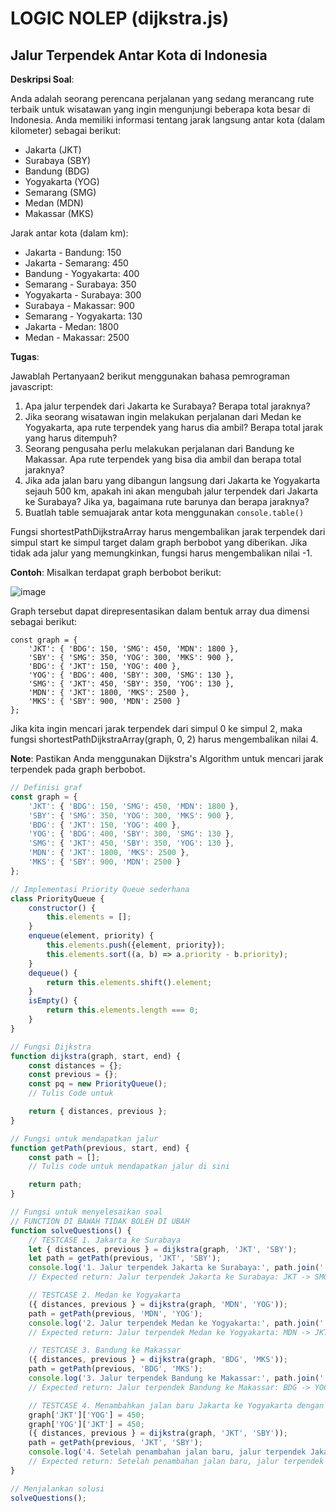 # LOGIC NOLEP (dijkstra.js)

## Jalur Terpendek Antar Kota di Indonesia

**Deskripsi Soal**:

Anda adalah seorang perencana perjalanan yang sedang merancang rute terbaik untuk wisatawan yang ingin mengunjungi beberapa kota besar di Indonesia. Anda memiliki informasi tentang jarak langsung antar kota (dalam kilometer) sebagai berikut:

- Jakarta (JKT)
- Surabaya (SBY)
- Bandung (BDG)
- Yogyakarta (YOG)
- Semarang (SMG)
- Medan (MDN)
- Makassar (MKS)

Jarak antar kota (dalam km):

- Jakarta - Bandung: 150
- Jakarta - Semarang: 450
- Bandung - Yogyakarta: 400
- Semarang - Surabaya: 350
- Yogyakarta - Surabaya: 300
- Surabaya - Makassar: 900
- Semarang - Yogyakarta: 130
- Jakarta - Medan: 1800
- Medan - Makassar: 2500

**Tugas**:

Jawablah Pertanyaan2 berikut menggunakan bahasa pemrograman javascript:

1. Apa jalur terpendek dari Jakarta ke Surabaya? Berapa total jaraknya?
2. Jika seorang wisatawan ingin melakukan perjalanan dari Medan ke Yogyakarta, apa rute terpendek yang harus dia ambil? Berapa total jarak yang harus ditempuh?
3. Seorang pengusaha perlu melakukan perjalanan dari Bandung ke Makassar. Apa rute terpendek yang bisa dia ambil dan berapa total jaraknya?
4. Jika ada jalan baru yang dibangun langsung dari Jakarta ke Yogyakarta sejauh 500 km, apakah ini akan mengubah jalur terpendek dari Jakarta ke Surabaya? Jika ya, bagaimana rute barunya dan berapa jaraknya?
6. Buatlah table semuajarak antar kota menggunakan `console.table()`

Fungsi shortestPathDijkstraArray harus mengembalikan jarak terpendek dari simpul start ke simpul target dalam graph berbobot yang diberikan. Jika tidak ada jalur yang memungkinkan, fungsi harus mengembalikan nilai -1.

**Contoh**:
Misalkan terdapat graph berbobot berikut:

![image](https://github.com/user-attachments/assets/e4ce9e05-b1f0-4d20-909c-65ca539c7f92)

Graph tersebut dapat direpresentasikan dalam bentuk array dua dimensi sebagai berikut:

```
const graph = {
    'JKT': { 'BDG': 150, 'SMG': 450, 'MDN': 1800 },
    'SBY': { 'SMG': 350, 'YOG': 300, 'MKS': 900 },
    'BDG': { 'JKT': 150, 'YOG': 400 },
    'YOG': { 'BDG': 400, 'SBY': 300, 'SMG': 130 },
    'SMG': { 'JKT': 450, 'SBY': 350, 'YOG': 130 },
    'MDN': { 'JKT': 1800, 'MKS': 2500 },
    'MKS': { 'SBY': 900, 'MDN': 2500 }
};
```
Jika kita ingin mencari jarak terpendek dari simpul 0 ke simpul 2, maka fungsi shortestPathDijkstraArray(graph, 0, 2) harus mengembalikan nilai 4.

**Note**:
Pastikan Anda menggunakan Dijkstra's Algorithm untuk mencari jarak terpendek pada graph berbobot.

```js
// Definisi graf
const graph = {
    'JKT': { 'BDG': 150, 'SMG': 450, 'MDN': 1800 },
    'SBY': { 'SMG': 350, 'YOG': 300, 'MKS': 900 },
    'BDG': { 'JKT': 150, 'YOG': 400 },
    'YOG': { 'BDG': 400, 'SBY': 300, 'SMG': 130 },
    'SMG': { 'JKT': 450, 'SBY': 350, 'YOG': 130 },
    'MDN': { 'JKT': 1800, 'MKS': 2500 },
    'MKS': { 'SBY': 900, 'MDN': 2500 }
};

// Implementasi Priority Queue sederhana
class PriorityQueue {
    constructor() {
        this.elements = [];
    }
    enqueue(element, priority) {
        this.elements.push({element, priority});
        this.elements.sort((a, b) => a.priority - b.priority);
    }
    dequeue() {
        return this.elements.shift().element;
    }
    isEmpty() {
        return this.elements.length === 0;
    }
}

// Fungsi Dijkstra
function dijkstra(graph, start, end) {
    const distances = {};
    const previous = {};
    const pq = new PriorityQueue();
    // Tulis Code untuk 

    return { distances, previous };
}

// Fungsi untuk mendapatkan jalur
function getPath(previous, start, end) {
    const path = [];
    // Tulis code untuk mendapatkan jalur di sini

    return path;
}

// Fungsi untuk menyelesaikan soal
// FUNCTION DI BAWAH TIDAK BOLEH DI UBAH
function solveQuestions() {
    // TESTCASE 1. Jakarta ke Surabaya
    let { distances, previous } = dijkstra(graph, 'JKT', 'SBY');
    let path = getPath(previous, 'JKT', 'SBY');
    console.log('1. Jalur terpendek Jakarta ke Surabaya:', path.join(' -> '), 'dengan jarak', distances['SBY'], 'km');
    // Expected return: Jalur terpendek Jakarta ke Surabaya: JKT -> SMG -> SBY dengan jarak 800 km

    // TESTCASE 2. Medan ke Yogyakarta
    ({ distances, previous } = dijkstra(graph, 'MDN', 'YOG'));
    path = getPath(previous, 'MDN', 'YOG');
    console.log('2. Jalur terpendek Medan ke Yogyakarta:', path.join(' -> '), 'dengan jarak', distances['YOG'], 'km');
    // Expected return: Jalur terpendek Medan ke Yogyakarta: MDN -> JKT -> BDG -> YOG dengan jarak 2350 km

    // TESTCASE 3. Bandung ke Makassar
    ({ distances, previous } = dijkstra(graph, 'BDG', 'MKS'));
    path = getPath(previous, 'BDG', 'MKS');
    console.log('3. Jalur terpendek Bandung ke Makassar:', path.join(' -> '), 'dengan jarak', distances['MKS'], 'km');
    // Expected return: Jalur terpendek Bandung ke Makassar: BDG -> YOG -> SBY -> MKS dengan jarak 1600 km

    // TESTCASE 4. Menambahkan jalan baru Jakarta ke Yogyakarta dengan jarak 450KM
    graph['JKT']['YOG'] = 450;
    graph['YOG']['JKT'] = 450;
    ({ distances, previous } = dijkstra(graph, 'JKT', 'SBY'));
    path = getPath(previous, 'JKT', 'SBY');
    console.log('4. Setelah penambahan jalan baru, jalur terpendek Jakarta ke Surabaya:', path.join(' -> '), 'dengan jarak', distances['SBY'], 'km');
    // Expected return: Setelah penambahan jalan baru, jalur terpendek Jakarta ke Surabaya: JKT -> YOG -> SBY dengan jarak 750 km
}

// Menjalankan solusi
solveQuestions();
```

